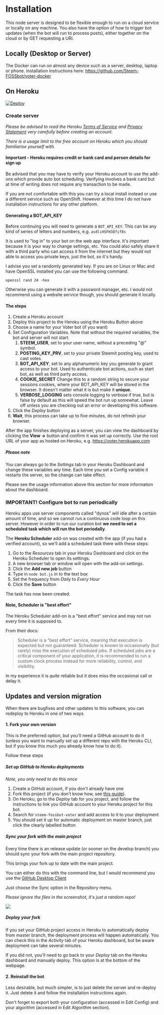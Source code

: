 # Installation

This node server is designed to be flexible enough to run on a cloud service or locally on any machine. You also have the option of how to trigger bot updates (when the bot will run to process posts), either together on the cloud or by GET requesting a URI. 

## Locally (Desktop or Server)

The Docker can run on almost any device such as a server, desktop, laptop or phone. 
Installation instructions here: https://github.com/Steem-FOSSbot/voter-docker


## On Heroku

[![Deploy](https://www.herokucdn.com/deploy/button.png)](https://heroku.com/deploy?template=https://github.com/Steem-FOSSbot/steem-fossbot-voter)

### Create server

_Please be advised to read the Heroku [Terms of Service](https://www.heroku.com/policy/tos) and [Privacy Statement](https://www.heroku.com/policy/privacy) very carefully before creating an account._

_There is a usage limit to the free account on Heroku which you should 
familiarise yourself with._

#### Important - Heroku requires credit or bank card and person details for sign up

Be advised that you may have to verify your Heroku account to use the 
add-ons which provide auto bot scheduling. Verifying 
involves a bank card but at time of writing does not require any transaction
to be made.

If you are not comfortable with this you can try a local install instead 
or use a different service such as OpenShift. However at this time I do 
not have installation instructions for any other platform.

#### Generating a BOT_API_KEY

Before continuing you will need to generate a ```BOT_API_KEY```. This can
 be any kind of series of letters and numbers, e.g. ```asdliHSFH38fif8s```
 
It is used to "log in" to your bot on the web app interface. It's 
important because it is your way to change settings, etc. You could also 
safely share it with a third party who can access it from the internet but 
they would not able to access you private keys, just the bot, so it's 
handy. 
 
I advise you set a randomly generated key. If you are on Linux or Mac and
 have OpenSSL installed you can use the following command.
 
```openssl rand 24 -hex```

Otherwise you can generate it with a password manager, etc. I would not 
recommend using a website service though, you should generate it locally. 

#### The steps

1. Create a Heroku account
2. Deploy this project to the Heroku using the Heroku Button above
3. Choose a name for your Voter bot (if you want)
4. Set Configuration Variables. Note that without the required variables, the bot and server will not start.
	1. **STEEM_USER**, set to your user name, without a preceding "@" symbol.
	2. **POSTING_KEY_PRV**, set to your private Steemit posting key, used to cast votes
	3. **BOT_API_KEY**, set to any alphanumeric key you generate to grant access to your bot. Used to authenticate bot actions, such as start bot, as well as third party access.
	4. **COOKIE_SECRET** Change this to a random string to secure your sessions cookies, where your BOT_API_KEY will be stored in the browser. It doesn't matter what it is but make it **unique**.
	5. **VERBOSE_LOGGING** sets console logging to verbose if true, but is false by default as this will speed the bot run up somewhat. Leave off unless you are checking out an error or developing this software.
5. Click the _Deploy_ button
6. **Wait**, this process can take up to five minutes, do not refresh your browser.

After the app finishes deploying as a server, you can view the dashboard by clicking the **View ->** button and confirm it was set up correctly. Use the root URL of your app as hosted on Heroku, e.g. https://voter.herokuapp.com

##### Please note

You can always go to the _Settings_ tab in your Heroku Dashboard and change these variables any time. Each time you set a Config variable it restarts the server, so the change can take effect.

Please see the usage information above this section for more information about the dashboard.

### IMPORTANT! Configure bot to run periodically

Heroku apps use server components called "dynos" will idle after a certain amount of time, and so we cannot run a continuous code loop on this server. However in order to run our curation bot **we need to set a scheduled task which will run the bot periodally**.

The **Heroku Scheduler** add-on was created with the app (if you had a verified account), so we'll add a scheduled task there with these steps:

1. Go to the _Resources_ tab in your Heroku Dashboard and click on the Heroku Scheduler to open its settings.
2. A new browser tab or window will open with the add-on settings.
3. Click the **Add new job** button
4. Type in ```node bot.js``` in to the text box
5. Set the frequency from _Daily_ to _Every Hour_
6. Click the **Save** button

The task has now been created.

#### Note, Scheduler is "best effort"

The Heroku Scheduler add-on is a "best effort" service and may not run every time it is supposed to.

From their docs:

> Scheduler is a “best effort” service, meaning that execution is expected but not guaranteed. Scheduler is known to occasionally (but rarely) miss the execution of scheduled jobs. If scheduled jobs are a critical component of your application, it is recommended to run a custom clock process instead for more reliability, control, and visibility.

In my experience it is _quite_ reliable but it does miss the occasional 
call or delay it.

## Updates and version migration

When there are bugfixes and other updates to this software, you can redeploy to Heroku in one of two ways

#### 1. Fork your own version

This is the preferred option, but you'll need a GitHub account to do it (unless you want to manually set up a different repo with the Heroku CLI, but if you know this much you already know how to do it).

Follow these steps

##### Set up GitHub to Heroku deployments

_Note, you only need to do this once_

1. Create a GitHub account, if you don't already have one
2. Fork this project (if you don't know how, see [this guide](https://help.github.com/articles/fork-a-repo/)).
3. On Heroku, go to the _Deploy_ tab for you project, and follow the instructions to link you GitHub account to your Heroku project for this bot.
4. Search for ```steem-fossbot-voter``` and add access to it to your deployment
5. You should set it up for automatic deployment on master branch, just click the clearly labelled button

##### Sync your fork with the main project
  
Every time there is an release update (or sooner on the develop branch) you should sync your fork with the main project repository.

This brings your fork up to date with the main project.

You can either do this with the command line, but I would recommend you use the [GitHub Desktop Client](https://desktop.github.com/)

Just choose the Sync option in the Repository menu.
 
_Please ignore the files in the screenshot, it's just a random repo!_

![](/img/github-desktop-sync.png)

##### Deploy your fork

If you set your GitHub project access in Heroku to automatically deploy from master branch, the deployment process will happen automatically. You can check this in the _Activity_ tab of your Heroku dashboard, but be aware deployment can take several minutes.

If you did not, you'll need to go back to your _Deploy_ tab on the Heroku dashboard and manually deploy. This option is at the bottom of the webpage.

#### 2. Reinstall the bot

Less desirable, but much simpler, is to just delete the server and re-deploy it. Just delete it and follow the installation instructions again.

Don't forget to export both your configuration (accessed in Edit Config) and your algorithm (accessed in Edit Algorithm section).
